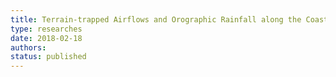 ```yaml
---
title: Terrain-trapped Airflows and Orographic Rainfall along the Coast of Northern California. Part II: Horizontal and vertical structures observed by a scanning Doppler radar
type: researches
date: 2018-02-18
authors: 
status: published
---
```


